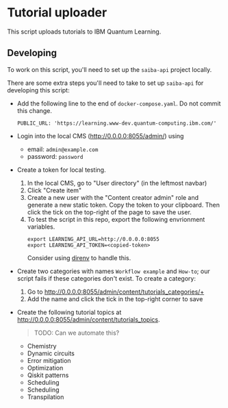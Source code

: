 # Tutorial uploader

This script uploads tutorials to IBM Quantum Learning.

## Developing

To work on this script, you'll need to set up the `saiba-api` project locally.

There are some extra steps you'll need to take to set up `saiba-api` for
developing this script:

* Add the following line  to the end of `docker-compose.yaml`. Do not commit
  this change.
  ```
  PUBLIC_URL: 'https://learning.www-dev.quantum-computing.ibm.com/'
  ```

* Login into the local CMS (<http://0.0.0.0:8055/admin/>) using
  - email: `admin@example.com`
  - password: `password`

* Create a token for local testing.
  1. In the local CMS, go to "User directory" (in the leftmost navbar)
  2. Click "Create item"
  3. Create a new user with the "Content creator admin" role and generate a new
     static token. Copy the token to your clipboard. Then click the tick on the
     top-right of the page to save the user.
  4. To test the script in this repo, export the following envrionment
     variables.
     ```
     export LEARNING_API_URL=http://0.0.0.0:8055
     export LEARNING_API_TOKEN=<copied-token>
     ```
     Consider using [direnv](https://direnv.net/) to handle this.

* Create two categories with names `Workflow example` and `How-to`; our script
  fails if these categories don't exist. To create a category:
  1. Go to <http://0.0.0.0:8055/admin/content/tutorials_categories/+>
  2. Add the name and click the tick in the top-right corner to save

* Create the following tutorial topics at <http://0.0.0.0:8055/admin/content/tutorials_topics>.
  > TODO: Can we automate this?
   * Chemistry
   * Dynamic circuits
   * Error mitigation
   * Optimization
   * Qiskit patterns
   * Scheduling
   * Scheduling
   * Transpilation
